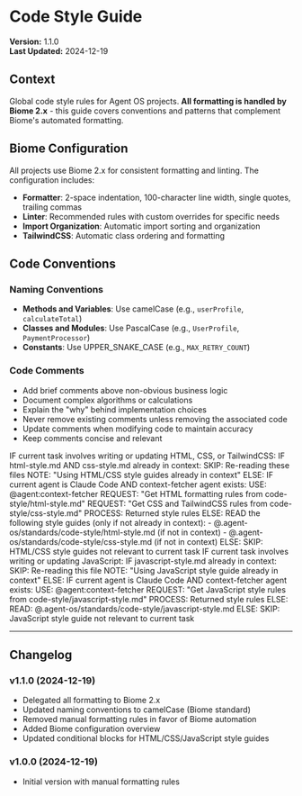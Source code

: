 # Code Style Guide

**Version:** 1.1.0  
**Last Updated:** 2024-12-19

## Context

Global code style rules for Agent OS projects. **All formatting is handled by Biome 2.x** - this guide covers conventions and patterns that complement Biome's automated formatting.

## Biome Configuration

All projects use Biome 2.x for consistent formatting and linting. The configuration includes:

- **Formatter**: 2-space indentation, 100-character line width, single quotes, trailing commas
- **Linter**: Recommended rules with custom overrides for specific needs
- **Import Organization**: Automatic import sorting and organization
- **TailwindCSS**: Automatic class ordering and formatting

## Code Conventions

### Naming Conventions
- **Methods and Variables**: Use camelCase (e.g., `userProfile`, `calculateTotal`)
- **Classes and Modules**: Use PascalCase (e.g., `UserProfile`, `PaymentProcessor`)
- **Constants**: Use UPPER_SNAKE_CASE (e.g., `MAX_RETRY_COUNT`)

### Code Comments
- Add brief comments above non-obvious business logic
- Document complex algorithms or calculations
- Explain the "why" behind implementation choices
- Never remove existing comments unless removing the associated code
- Update comments when modifying code to maintain accuracy
- Keep comments concise and relevant

<conditional-block task-condition="html-css-tailwind" context-check="html-css-style">
IF current task involves writing or updating HTML, CSS, or TailwindCSS:
  IF html-style.md AND css-style.md already in context:
    SKIP: Re-reading these files
    NOTE: "Using HTML/CSS style guides already in context"
  ELSE:
    <context_fetcher_strategy>
      IF current agent is Claude Code AND context-fetcher agent exists:
        USE: @agent:context-fetcher
        REQUEST: "Get HTML formatting rules from code-style/html-style.md"
        REQUEST: "Get CSS and TailwindCSS rules from code-style/css-style.md"
        PROCESS: Returned style rules
      ELSE:
        READ the following style guides (only if not already in context):
        - @.agent-os/standards/code-style/html-style.md (if not in context)
        - @.agent-os/standards/code-style/css-style.md (if not in context)
    </context_fetcher_strategy>
ELSE:
  SKIP: HTML/CSS style guides not relevant to current task
</conditional-block>

<conditional-block task-condition="javascript" context-check="javascript-style">
IF current task involves writing or updating JavaScript:
  IF javascript-style.md already in context:
    SKIP: Re-reading this file
    NOTE: "Using JavaScript style guide already in context"
  ELSE:
    <context_fetcher_strategy>
      IF current agent is Claude Code AND context-fetcher agent exists:
        USE: @agent:context-fetcher
        REQUEST: "Get JavaScript style rules from code-style/javascript-style.md"
        PROCESS: Returned style rules
      ELSE:
        READ: @.agent-os/standards/code-style/javascript-style.md
    </context_fetcher_strategy>
ELSE:
  SKIP: JavaScript style guide not relevant to current task
</conditional-block>

---

## Changelog

### v1.1.0 (2024-12-19)
- Delegated all formatting to Biome 2.x
- Updated naming conventions to camelCase (Biome standard)
- Removed manual formatting rules in favor of Biome automation
- Added Biome configuration overview
- Updated conditional blocks for HTML/CSS/JavaScript style guides

### v1.0.0 (2024-12-19)
- Initial version with manual formatting rules
